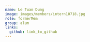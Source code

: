 ```yaml
---
name: Le Tuan Dung 
image: images/members/intern10718.jpg 
role: formerMem
group: alum
links:
  github: link_to_github 
---
```

